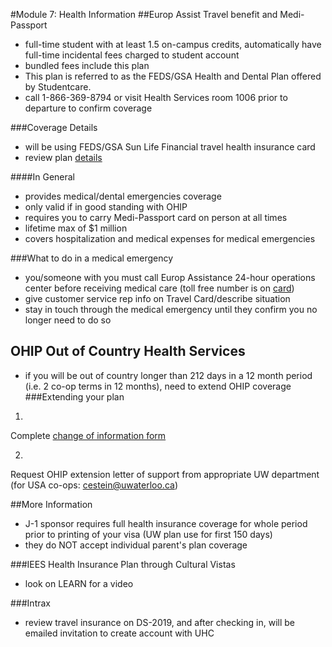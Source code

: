 #Module 7: Health Information
##Europ Assist Travel benefit and Medi-Passport
- full-time student with at least 1.5 on-campus credits, automatically have full-time incidental fees charged to student account
- bundled fees include this plan
- This plan is referred to as the FEDS/GSA Health and Dental Plan offered by Studentcare.
- call 1-866-369-8794 or visit Health Services room 1006 prior to departure to confirm coverage

###Coverage Details
- will be using FEDS/GSA Sun Life Financial travel health insurance card
- review plan [details](http://www.ihaveaplan.ca/RTEContent/Media/UoWintlTravel.pdf)

####In General
- provides medical/dental emergencies coverage
- only valid if in good standing with OHIP
- requires you to carry Medi-Passport card on person at all times
- lifetime max of $1 million
- covers hospitalization and medical expenses for medical emergencies

###What to do in a medical emergency
- you/someone with you must call Europ Assistance 24-hour operations center before receiving medical care (toll free number is on [card](http://www.ihaveaplan.ca/RTEContent/Document/EN/Travel_Documents/Medi_passport_83307.pdf))
- give customer service rep info on Travel Card/describe situation
- stay in touch through the medical emergency until they confirm you no longer need to do so

## OHIP Out of Country Health Services
- if you will be out of country longer than 212 days in a 12 month period (i.e. 2 co-op terms in 12 months), need to extend OHIP coverage
###Extending your plan

1.
Complete [change of information form](http://www.forms.ssb.gov.on.ca/mbs/ssb/forms/ssbforms.nsf/FormDetail?openform&ENV=WWE&NO=014-0280-82)

2.
Request OHIP extension letter of support from appropriate UW department (for USA co-ops: cestein@uwaterloo.ca)

##More Information
- J-1 sponsor requires full health insurance coverage for whole period prior to printing of your visa (UW plan use for first 150 days)
- they do NOT accept individual parent's plan coverage

###IEES Health Insurance Plan through Cultural Vistas
- look on LEARN for a video

###Intrax
- review travel insurance on DS-2019, and after checking in, will be emailed invitation to create account with UHC